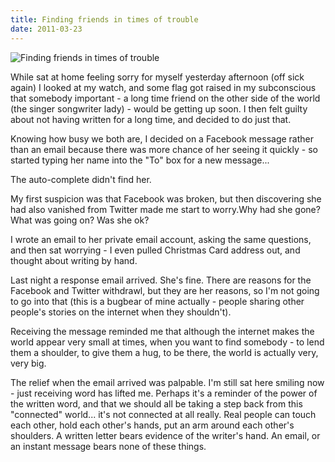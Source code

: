 ```yaml
---
title: Finding friends in times of trouble
date: 2011-03-23
---
```


![Finding friends in times of trouble](https://source.unsplash.com/03UCoidYvXw/1600x900)

While sat at home feeling sorry for myself yesterday afternoon (off sick again) I looked at my watch, and some flag got raised in my subconscious that somebody important - a long time friend on the other side of the world (the singer songwriter lady) - would be getting up soon. I then felt guilty about not having written for a long time, and decided to do just that.

Knowing how busy we both are, I decided on a Facebook message rather than an email because there was more chance of her seeing it quickly - so started typing her name into the "To" box for a new message...

The auto-complete didn't find her.

My first suspicion was that Facebook was broken, but then discovering she had also vanished from Twitter made me start to worry.Why had she gone? What was going on? Was she ok?

I wrote an email to her private email account, asking the same questions, and then sat worrying - I even pulled Christmas Card address out, and thought about writing by hand.

Last night a response email arrived. She's fine. There are reasons for the Facebook and Twitter withdrawl, but they are her reasons, so I'm not going to go into that (this is a bugbear of mine actually - people sharing other people's stories on the internet when they shouldn't).

Receiving the message reminded me that although the internet makes the world appear very small at times, when you want to find somebody - to lend them a shoulder, to give them a hug, to be there, the world is actually very, very big.

The relief when the email arrived was palpable. I'm still sat here smiling now - just receiving word has lifted me. Perhaps it's a reminder of the power of the written word, and that we should all be taking a step back from this "connected" world... it's not connected at all really. Real people can touch each other, hold each other's hands, put an arm around each other's shoulders. A written letter bears evidence of the writer's hand. An email, or an instant message bears none of these things.